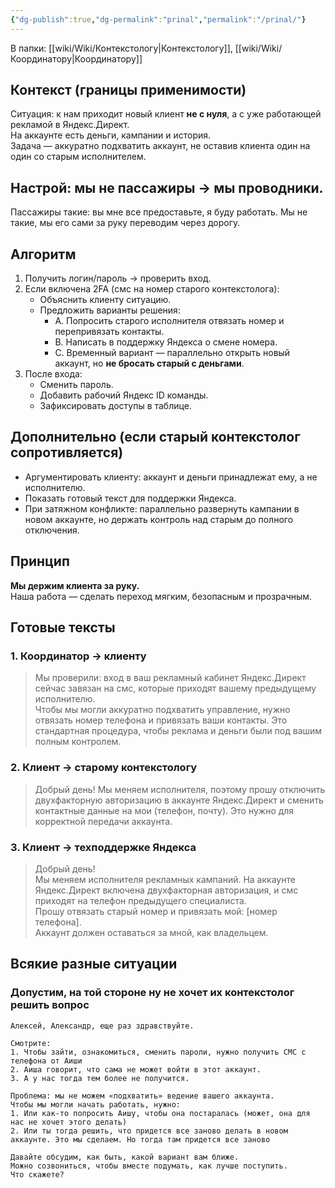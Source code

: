 ```yaml
---
{"dg-publish":true,"dg-permalink":"prinal","permalink":"/prinal/"}
---
```


В папки: [[wiki/Wiki/Контекстологу\|Контекстологу]], [[wiki/Wiki/Координатору\|Координатору]]
## Контекст (границы применимости)
Ситуация: к нам приходит новый клиент **не с нуля**, а с уже работающей рекламой в Яндекс.Директ.  
На аккаунте есть деньги, кампании и история.  
Задача — аккуратно подхватить аккаунт, не оставив клиента один на один со старым исполнителем.  
## Настрой: мы не пассажиры → мы проводники.  
Пассажиры такие: вы мне все предоставьте, я буду работать. Мы не такие, мы его сами за руку переводим через дорогу. 
## Алгоритм
1. Получить логин/пароль → проверить вход.  
2. Если включена 2FA (смс на номер старого контекстолога):  
   - Объяснить клиенту ситуацию.  
   - Предложить варианты решения:
     - А. Попросить старого исполнителя отвязать номер и перепривязать контакты.  
     - B. Написать в поддержку Яндекса о смене номера.  
     - C. Временный вариант — параллельно открыть новый аккаунт, но **не бросать старый с деньгами**.  
1. После входа:  
   - Сменить пароль.  
   - Добавить рабочий Яндекс ID команды.  
   - Зафиксировать доступы в таблице.  
## Дополнительно (если старый контекстолог сопротивляется)
- Аргументировать клиенту: аккаунт и деньги принадлежат ему, а не исполнителю.  
- Показать готовый текст для поддержки Яндекса.  
- При затяжном конфликте: параллельно развернуть кампании в новом аккаунте, но держать контроль над старым до полного отключения.  
## Принцип
**Мы держим клиента за руку.**  
Наша работа — сделать переход мягким, безопасным и прозрачным.  

## Готовые тексты
### 1. Координатор → клиенту
> Мы проверили: вход в ваш рекламный кабинет Яндекс.Директ сейчас завязан на смс, которые приходят вашему предыдущему исполнителю.  
> Чтобы мы могли аккуратно подхватить управление, нужно отвязать номер телефона и привязать ваши контакты. Это стандартная процедура, чтобы реклама и деньги были под вашим полным контролем.  
### 2. Клиент → старому контекстологу
> Добрый день! Мы меняем исполнителя, поэтому прошу отключить двухфакторную авторизацию в аккаунте Яндекс.Директ и сменить контактные данные на мои (телефон, почту). Это нужно для корректной передачи аккаунта.  
### 3. Клиент → техподдержке Яндекса
> Добрый день!  
> Мы меняем исполнителя рекламных кампаний. На аккаунте Яндекс.Директ включена двухфакторная авторизация, и смс приходят на телефон предыдущего специалиста.  
> Прошу отвязать старый номер и привязать мой: [номер телефона].  
> Аккаунт должен оставаться за мной, как владельцем.  

## Всякие разные ситуации
### Допустим, на той стороне ну не хочет их контекстолог решить вопрос
```
Алексей, Александр, еще раз здравствуйте.

Смотрите:
1. Чтобы зайти, ознакомиться, сменить пароли, нужно получить СМС с телефона от Аиши
2. Аиша говорит, что сама не может войти в этот аккаунт. 
3. А у нас тогда тем более не получится.

Проблема: мы не можем «подхватить» ведение вашего аккаунта.
Чтобы мы могли начать работать, нужно:
1. Или как-то попросить Аишу, чтобы она постаралась (может, она для нас не хочет этого делать)
2. Или ты тогда решить, что придется все заново делать в новом аккаунте. Это мы сделаем. Но тогда там придется все заново

Давайте обсудим, как быть, какой вариант вам ближе.
Можно созвониться, чтобы вместе подумать, как лучше поступить.
Что скажете?
```
